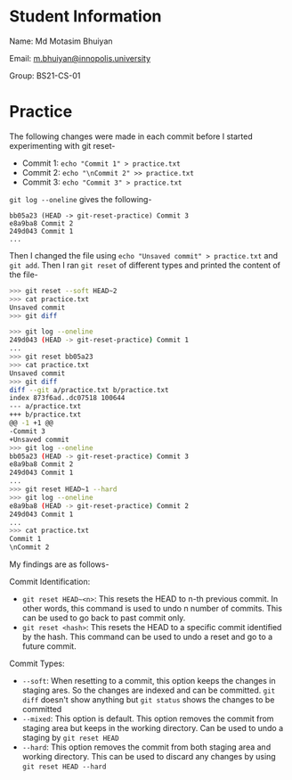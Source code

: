 # Student Information
Name: Md Motasim Bhuiyan

Email: m.bhuiyan@innopolis.university

Group: BS21-CS-01

# Practice

The following changes were made in each commit before I started experimenting with git reset-

- Commit 1: `echo "Commit 1" > practice.txt`
- Commit 2: `echo "\nCommit 2" >> practice.txt`
- Commit 3: `echo "Commit 3" > practice.txt`

`git log --oneline` gives the following-

```
bb05a23 (HEAD -> git-reset-practice) Commit 3
e8a9ba8 Commit 2
249d043 Commit 1
...
```

Then I changed the file using `echo "Unsaved commit" > practice.txt` and `git add`. Then I ran `git reset` of different types and printed the content of the file-

```bash
>>> git reset --soft HEAD~2
>>> cat practice.txt
Unsaved commit
>>> git diff

>>> git log --oneline
249d043 (HEAD -> git-reset-practice) Commit 1
...
>>> git reset bb05a23
>>> cat practice.txt
Unsaved commit
>>> git diff
diff --git a/practice.txt b/practice.txt
index 873f6ad..dc07518 100644
--- a/practice.txt
+++ b/practice.txt
@@ -1 +1 @@
-Commit 3
+Unsaved commit
>>> git log --oneline
bb05a23 (HEAD -> git-reset-practice) Commit 3
e8a9ba8 Commit 2
249d043 Commit 1
...
>>> git reset HEAD~1 --hard
>>> git log --oneline
e8a9ba8 (HEAD -> git-reset-practice) Commit 2
249d043 Commit 1
...
>>> cat practice.txt
Commit 1
\nCommit 2
```

My findings are as follows-

Commit Identification:
- `git reset HEAD~<n>`: This resets the HEAD to n-th previous commit. In other words, this command is used to undo n number of commits. This can be used to go back to past commit only.
- `git reset <hash>`: This resets the HEAD to a specific commit identified by the hash. This command can be used to undo a reset and go to a future commit.

Commit Types:
- `--soft`: When resetting to a commit, this option keeps the changes in staging ares. So the changes are indexed and can be committed. `git diff` doesn't show anything but `git status` shows the changes to be committed
- `--mixed`: This option is default. This option removes the commit from staging area but keeps in the working directory. Can be used to undo a staging by `git reset HEAD`
- `--hard`: This option removes the commit from both staging area and working directory. This can be used to discard any changes by using `git reset HEAD --hard`